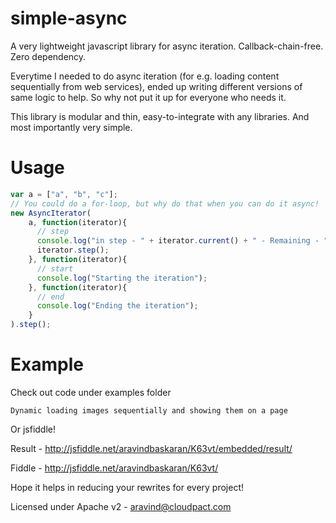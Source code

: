 simple-async
============

A very lightweight javascript library for async iteration. Callback-chain-free. Zero dependency.

Everytime I needed to do async iteration (for e.g. loading content sequentially from web services), ended up writing different versions of same logic to help. So why not put it up for everyone who needs it.

This library is modular and thin, easy-to-integrate with any libraries. And most importantly very simple.

Usage
=====

```js
var a = ["a", "b", "c"];
// You could do a for-loop, but why do that when you can do it async!
new AsyncIterator(
    a, function(iterator){
      // step
      console.log("in step - " + iterator.current() + " - Remaining - " + iterator.remaining());
      iterator.step();
    }, function(iterator){
      // start
      console.log("Starting the iteration");
    }, function(iterator){
      // end
      console.log("Ending the iteration");
    }
).step();

```

Example
======

Check out code under examples folder

    Dynamic loading images sequentially and showing them on a page
    
Or jsfiddle!

Result - http://jsfiddle.net/aravindbaskaran/K63vt/embedded/result/

Fiddle - http://jsfiddle.net/aravindbaskaran/K63vt/

Hope it helps in reducing your rewrites for every project!

Licensed under Apache v2 - aravind@cloudpact.com
